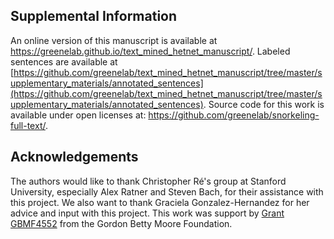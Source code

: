 ## Supplemental Information

An online version of this manuscript is available at <https://greenelab.github.io/text_mined_hetnet_manuscript/>.
Labeled sentences are available at [https://github.com/greenelab/text_mined_hetnet_manuscript/tree/master/supplementary_materials/annotated_sentences](https://github.com/greenelab/text_mined_hetnet_manuscript/tree/master/supplementary_materials/annotated_sentences).
Source code for this work is available under open licenses at: <https://github.com/greenelab/snorkeling-full-text/>.

## Acknowledgements

The authors would like to thank Christopher Ré's group at Stanford University, especially Alex Ratner and Steven Bach, for their assistance with this project.
We also want to thank Graciela Gonzalez-Hernandez for her advice and input with this project.
This work was support by [Grant GBMF4552](https://www.moore.org/grant-detail?grantId=GBMF4552) from the Gordon Betty Moore Foundation.
